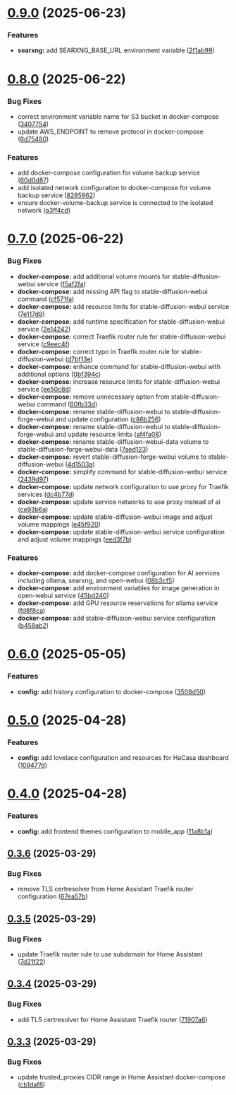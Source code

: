 # [0.9.0](https://github.com/binary-braids/docker-homelab/compare/v0.8.0...v0.9.0) (2025-06-23)


### Features

* **searxng:** add SEARXNG_BASE_URL environment variable ([2f1ab99](https://github.com/binary-braids/docker-homelab/commit/2f1ab9908783c4e8ee74474b240ddf89f91b24a2))



# [0.8.0](https://github.com/binary-braids/docker-homelab/compare/v0.7.0...v0.8.0) (2025-06-22)


### Bug Fixes

* correct environment variable name for S3 bucket in docker-compose ([3407754](https://github.com/binary-braids/docker-homelab/commit/3407754643e7ff92e404b6b2eaa9e51f232250b7))
* update AWS_ENDPOINT to remove protocol in docker-compose ([6d75480](https://github.com/binary-braids/docker-homelab/commit/6d75480f4d1edd23bb4b7e6126ed5a34459c0717))


### Features

* add docker-compose configuration for volume backup service ([60d0d87](https://github.com/binary-braids/docker-homelab/commit/60d0d876928437721de7874974012d512d21c4c9))
* add isolated network configuration to docker-compose for volume backup service ([8285862](https://github.com/binary-braids/docker-homelab/commit/82858629360711cb78ffdd4e1065dd62c742a35a))
* ensure docker-volume-backup service is connected to the isolated network ([a3ff4cd](https://github.com/binary-braids/docker-homelab/commit/a3ff4cd614bb7f9c3c7c5ceaaed748c9db5bf2cc))



# [0.7.0](https://github.com/binary-braids/docker-homelab/compare/v0.6.0...v0.7.0) (2025-06-22)


### Bug Fixes

* **docker-compose:** add additional volume mounts for stable-diffusion-webui service ([f5af2fa](https://github.com/binary-braids/docker-homelab/commit/f5af2faeca835f5284ec54e8ff7cac0293e97af7))
* **docker-compose:** add missing API flag to stable-diffusion-webui command ([cf571fa](https://github.com/binary-braids/docker-homelab/commit/cf571faaad36ed594b477fa05d1bd124cdee7c6c))
* **docker-compose:** add resource limits for stable-diffusion-webui service ([7e117d9](https://github.com/binary-braids/docker-homelab/commit/7e117d9d6c850a680f7c32af89fabc955e9a7421))
* **docker-compose:** add runtime specification for stable-diffusion-webui service ([2e14242](https://github.com/binary-braids/docker-homelab/commit/2e1424225c5e381fd5f7f1a01f1f03d855d89a2d))
* **docker-compose:** correct Traefik router rule for stable-diffusion-webui service ([c9eec4f](https://github.com/binary-braids/docker-homelab/commit/c9eec4fa71697c59ade519615fe81a650129cd01))
* **docker-compose:** correct typo in Traefik router rule for stable-diffusion-webui ([d7bf13e](https://github.com/binary-braids/docker-homelab/commit/d7bf13ee148ae1f1cc971ae709646b097e24b4b3))
* **docker-compose:** enhance command for stable-diffusion-webui with additional options ([0bf394c](https://github.com/binary-braids/docker-homelab/commit/0bf394c350b8d0fe22a6da1f40113c0f749cb799))
* **docker-compose:** increase resource limits for stable-diffusion-webui service ([ee50c8d](https://github.com/binary-braids/docker-homelab/commit/ee50c8d75687da5ce62624a0d50c30f7d0cc592d))
* **docker-compose:** remove unnecessary option from stable-diffusion-webui command ([60fb33d](https://github.com/binary-braids/docker-homelab/commit/60fb33dddcdbde4dc66287b0dbd2d3d33828caa8))
* **docker-compose:** rename stable-diffusion-webui to stable-diffusion-forge-webui and update configuration ([c86b256](https://github.com/binary-braids/docker-homelab/commit/c86b256eb117a6cacbf68077554921c108a3fdbc))
* **docker-compose:** rename stable-diffusion-webui to stable-diffusion-forge-webui and update resource limits ([af4fa08](https://github.com/binary-braids/docker-homelab/commit/af4fa08f6f25550d015dd7ba70ad7b0e867cb032))
* **docker-compose:** rename stable-diffusion-webui-data volume to stable-diffusion-forge-webui-data ([7aed123](https://github.com/binary-braids/docker-homelab/commit/7aed1238c6bcc8101a9e42e77736894edf943b07))
* **docker-compose:** revert stable-diffusion-forge-webui volume to stable-diffusion-webui ([4d1503a](https://github.com/binary-braids/docker-homelab/commit/4d1503a8cedf8e86240a077b725e6ce0a2cd2beb))
* **docker-compose:** simplify command for stable-diffusion-webui service ([2439d97](https://github.com/binary-braids/docker-homelab/commit/2439d977a685e4151d6ccd4ebb64c43d1b58a354))
* **docker-compose:** update network configuration to use proxy for Traefik services ([dc4b77d](https://github.com/binary-braids/docker-homelab/commit/dc4b77d736cab5db3dc3556aa9f9fd32e412ac85))
* **docker-compose:** update service networks to use proxy instead of ai ([ce93b6a](https://github.com/binary-braids/docker-homelab/commit/ce93b6a52828faaeb8233536987b1f35a379d79a))
* **docker-compose:** update stable-diffusion-webui image and adjust volume mappings ([e45f920](https://github.com/binary-braids/docker-homelab/commit/e45f9209290b2578016c0fe2db94f15cdd4f0403))
* **docker-compose:** update stable-diffusion-webui service configuration and adjust volume mappings ([eed3f7b](https://github.com/binary-braids/docker-homelab/commit/eed3f7b3185bd61912a5abddd4c81e9be196148b))


### Features

* **docker-compose:** add docker-compose configuration for AI services including ollama, searxng, and open-webui ([08b3cf5](https://github.com/binary-braids/docker-homelab/commit/08b3cf586a472043f2878659c0e3af42120b1cb7))
* **docker-compose:** add environment variables for image generation in open-webui service ([45bd240](https://github.com/binary-braids/docker-homelab/commit/45bd240c1bbe16c71478d422a92f02ebad9412b1))
* **docker-compose:** add GPU resource reservations for ollama service ([fd8f8ca](https://github.com/binary-braids/docker-homelab/commit/fd8f8ca4aca11719d6322d93878aa8da665d93a0))
* **docker-compose:** add stable-diffusion-webui service configuration ([b458ab2](https://github.com/binary-braids/docker-homelab/commit/b458ab28ac8c6550c901c435c7d68d99ec464f5e))



# [0.6.0](https://github.com/binary-braids/docker-homelab/compare/v0.5.0...v0.6.0) (2025-05-05)


### Features

* **config:** add history configuration to docker-compose ([3508d50](https://github.com/binary-braids/docker-homelab/commit/3508d503c0a3dfe60132a51044791b414544961f))



# [0.5.0](https://github.com/binary-braids/docker-homelab/compare/v0.4.0...v0.5.0) (2025-04-28)


### Features

* **config:** add lovelace configuration and resources for HaCasa dashboard ([109477d](https://github.com/binary-braids/docker-homelab/commit/109477d7d40a041a5a979ae02124d5621eb4297e))



# [0.4.0](https://github.com/binary-braids/docker-homelab/compare/v0.3.6...v0.4.0) (2025-04-28)


### Features

* **config:** add frontend themes configuration to mobile_app ([11a8b1a](https://github.com/binary-braids/docker-homelab/commit/11a8b1a8e3b6715d14c3c6aa8e7a81bc85d2433d))



## [0.3.6](https://github.com/binary-braids/docker-homelab/compare/v0.3.5...v0.3.6) (2025-03-29)


### Bug Fixes

* remove TLS certresolver from Home Assistant Traefik router configuration ([67ea57b](https://github.com/binary-braids/docker-homelab/commit/67ea57b3a323e9786007429092232e6f0187483a))



## [0.3.5](https://github.com/binary-braids/docker-homelab/compare/v0.3.4...v0.3.5) (2025-03-29)


### Bug Fixes

* update Traefik router rule to use subdomain for Home Assistant ([7d21f22](https://github.com/binary-braids/docker-homelab/commit/7d21f22d3f535f3a632577236f24afe50c9a374e))



## [0.3.4](https://github.com/binary-braids/docker-homelab/compare/v0.3.3...v0.3.4) (2025-03-29)


### Bug Fixes

* add TLS certresolver for Home Assistant Traefik router ([71907a6](https://github.com/binary-braids/docker-homelab/commit/71907a67c524de0ba644869431349dd8b8d59828))



## [0.3.3](https://github.com/binary-braids/docker-homelab/compare/v0.3.2...v0.3.3) (2025-03-29)


### Bug Fixes

* update trusted_proxies CIDR range in Home Assistant docker-compose ([cb1daf8](https://github.com/binary-braids/docker-homelab/commit/cb1daf8c2dabda32dc9b14b5ef71dbb7f8dbd897))



